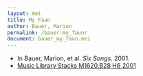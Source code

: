 ```yaml
---
layout: mei
title: My Faun
author: Bauer, Marion
permalink: /bauer-my_faun/
document: bauer_my_faun.mei
---
```


- In Bauer, Marion, et al. *Six Songs.* 2001.
- <a href="https://tufts-primo.hosted.exlibrisgroup.com/permalink/f/bnf7qa/01TUN_ALMA21107568650003851" target="_blank">Music Library Stacks M1620.B28 H6 2001</a>
